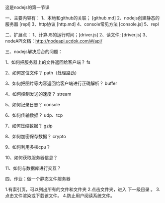 
这是nodejs的第一节课

一、主要内容有：
1、本地和github的关联；    [github.md]
2、nodejs创建静态的服务器  [repl]
3、http协议  [http.md]
4、console常见方法   [console.js]
5、repl


二、扩展点：
1、计算JS的运行时间；[driver.js]
2、读文件;  [driver.js]
3、nodeAPI文档：http://nodeapi.ucdok.com/#/api/


三、nodejs解决后台的问题：

1、如何把服务器上的文件返回给客户端？  fs

2、如何定位文件？  path（处理路劲）

3、如何把图片等内容返回给客户端进行正确解析？ buffer

4、如何控制发送的速度？ stream

5、如何记录日志？  console

6、如何传输数据？  udp、tcp

7、如何压缩数据？  gzip

8、如何加密保存数据？  crypto

9、如何利用多核cpu？

10、如何获取服务器信息？

11、如何与数据库进行交互？


四、作业：做一个静态文件服务器

1.有索引页，可以列出所有的文件和文件夹
2.点击文件夹，进入 下一级目录 。
3.点击文件渲染或下载该文件。
4.防止用户阅读系统文件。

